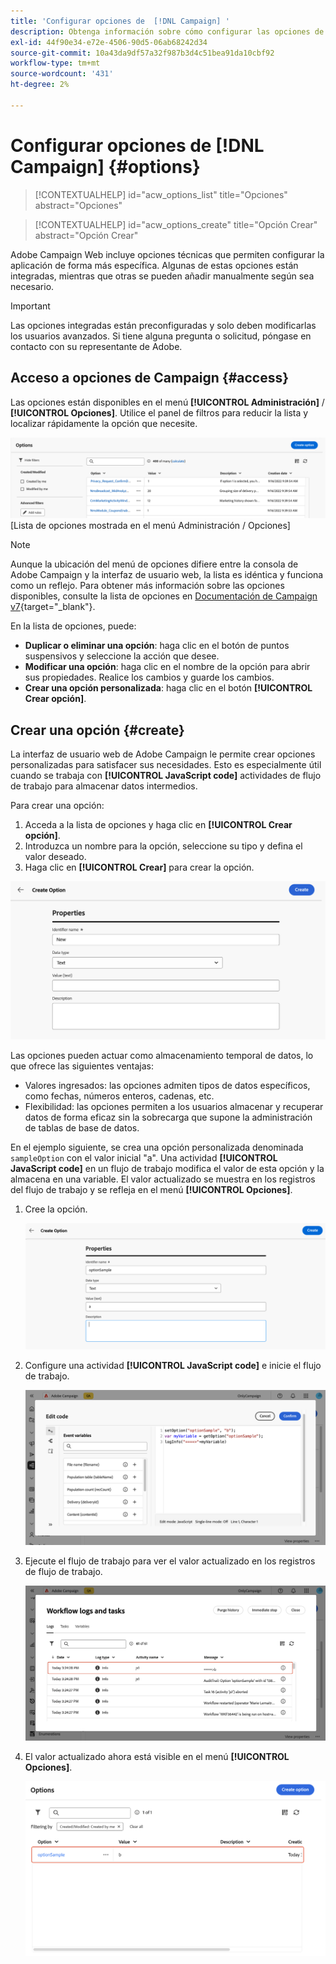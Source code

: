 ```yaml
---
title: 'Configurar opciones de  [!DNL Campaign] '
description: Obtenga información sobre cómo configurar las opciones de Campaign y crear sus propias opciones personalizadas.
exl-id: 44f90e34-e72e-4506-90d5-06ab68242d34
source-git-commit: 10a43da9df57a32f987b3d4c51bea91da10cbf92
workflow-type: tm+mt
source-wordcount: '431'
ht-degree: 2%

---
```


# Configurar opciones de [!DNL Campaign] {#options}

>[!CONTEXTUALHELP]
>id="acw_options_list"
>title="Opciones"
>abstract="Opciones"

>[!CONTEXTUALHELP]
>id="acw_options_create"
>title="Opción Crear"
>abstract="Opción Crear"

Adobe Campaign Web incluye opciones técnicas que permiten configurar la aplicación de forma más específica. Algunas de estas opciones están integradas, mientras que otras se pueden añadir manualmente según sea necesario.

>[!IMPORTANT]
>Las opciones integradas están preconfiguradas y solo deben modificarlas los usuarios avanzados. Si tiene alguna pregunta o solicitud, póngase en contacto con su representante de Adobe.

## Acceso a opciones de Campaign {#access}

Las opciones están disponibles en el menú **[!UICONTROL Administración]** / **[!UICONTROL Opciones]**. Utilice el panel de filtros para reducir la lista y localizar rápidamente la opción que necesite.

![](assets/options-list.png)\
[Lista de opciones mostrada en el menú Administración / Opciones]

>[!NOTE]
>Aunque la ubicación del menú de opciones difiere entre la consola de Adobe Campaign y la interfaz de usuario web, la lista es idéntica y funciona como un reflejo. Para obtener más información sobre las opciones disponibles, consulte la lista de opciones en [Documentación de Campaign v7](https://experienceleague.adobe.com/es/docs/campaign-classic/using/installing-campaign-classic/appendices/configuring-campaign-options){target="_blank"}.

En la lista de opciones, puede:

* **Duplicar o eliminar una opción**: haga clic en el botón de puntos suspensivos y seleccione la acción que desee.
* **Modificar una opción**: haga clic en el nombre de la opción para abrir sus propiedades. Realice los cambios y guarde los cambios.
* **Crear una opción personalizada**: haga clic en el botón **[!UICONTROL Crear opción]**.

## Crear una opción {#create}

La interfaz de usuario web de Adobe Campaign le permite crear opciones personalizadas para satisfacer sus necesidades. Esto es especialmente útil cuando se trabaja con **[!UICONTROL JavaScript code]** actividades de flujo de trabajo para almacenar datos intermedios.

Para crear una opción:

1. Acceda a la lista de opciones y haga clic en **[!UICONTROL Crear opción]**.
1. Introduzca un nombre para la opción, seleccione su tipo y defina el valor deseado.
1. Haga clic en **[!UICONTROL Crear]** para crear la opción.

![Crear interfaz de opciones que muestra campos para nombre, tipo y valor](assets/options-create.png)

Las opciones pueden actuar como almacenamiento temporal de datos, lo que ofrece las siguientes ventajas:

* Valores ingresados: las opciones admiten tipos de datos específicos, como fechas, números enteros, cadenas, etc.
* Flexibilidad: las opciones permiten a los usuarios almacenar y recuperar datos de forma eficaz sin la sobrecarga que supone la administración de tablas de base de datos.

En el ejemplo siguiente, se crea una opción personalizada denominada `sampleOption` con el valor inicial &quot;a&quot;. Una actividad **[!UICONTROL JavaScript code]** en un flujo de trabajo modifica el valor de esta opción y la almacena en una variable. El valor actualizado se muestra en los registros del flujo de trabajo y se refleja en el menú **[!UICONTROL Opciones]**.

1. Cree la opción.

   ![Interfaz de creación de opciones personalizadas que muestra el nombre `sampleOption` y el valor inicial &quot;a&quot;](assets/options-sample-create.png)

1. Configure una actividad **[!UICONTROL JavaScript code]** e inicie el flujo de trabajo.

   ![Interfaz de configuración de actividad de código JavaScript](assets/options-sample-javascript.png)

1. Ejecute el flujo de trabajo para ver el valor actualizado en los registros de flujo de trabajo.

   ![Registros de trabajo que muestran el valor actualizado de la opción personalizada](assets/options-sample-logs.png)

1. El valor actualizado ahora está visible en el menú **[!UICONTROL Opciones]**.

   ![Menú de opciones que muestra el valor actualizado de la opción personalizada](assets/options-sample-updated.png)
